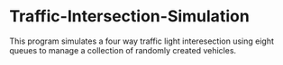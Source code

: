 Traffic-Intersection-Simulation
===============================
This program simulates a four way traffic light interesection using eight queues to manage a collection 
of randomly created vehicles.

